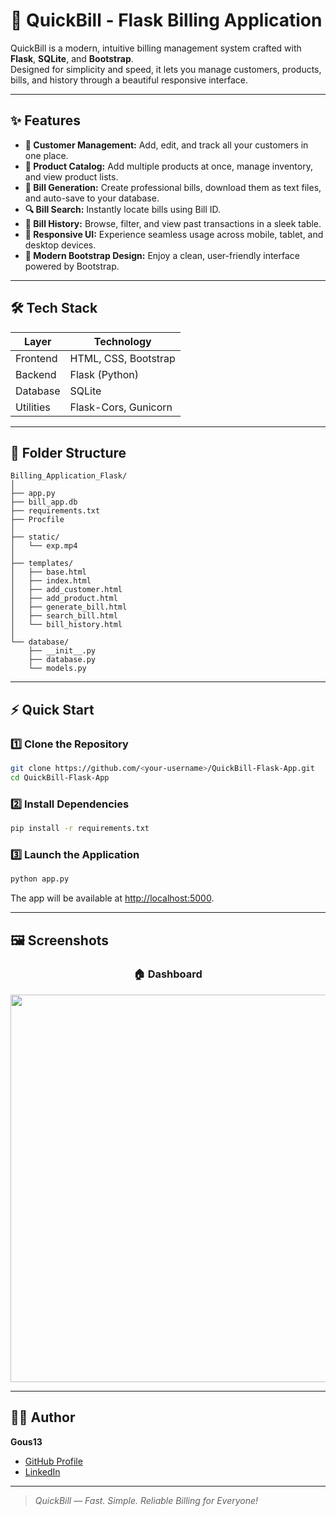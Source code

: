 # 💸 QuickBill - Flask Billing Application

QuickBill is a modern, intuitive billing management system crafted with **Flask**, **SQLite**, and **Bootstrap**.  
Designed for simplicity and speed, it lets you manage customers, products, bills, and history through a beautiful responsive interface.

---

## ✨ Features

- **👥 Customer Management:** Add, edit, and track all your customers in one place.
- **🛒 Product Catalog:** Add multiple products at once, manage inventory, and view product lists.
- **🧾 Bill Generation:** Create professional bills, download them as text files, and auto-save to your database.
- **🔍 Bill Search:** Instantly locate bills using Bill ID.
- **📜 Bill History:** Browse, filter, and view past transactions in a sleek table.
- **📱 Responsive UI:** Experience seamless usage across mobile, tablet, and desktop devices.
- **🚀 Modern Bootstrap Design:** Enjoy a clean, user-friendly interface powered by Bootstrap.

---

## 🛠️ Tech Stack

| Layer      | Technology               |
|------------|--------------------------|
| Frontend   | HTML, CSS, Bootstrap     |
| Backend    | Flask (Python)           |
| Database   | SQLite                   |
| Utilities  | Flask-Cors, Gunicorn     |

---

## 📂 Folder Structure

```
Billing_Application_Flask/
│
├── app.py
├── bill_app.db
├── requirements.txt
├── Procfile
│
├── static/
│   └── exp.mp4
│
├── templates/
│   ├── base.html
│   ├── index.html
│   ├── add_customer.html
│   ├── add_product.html
│   ├── generate_bill.html
│   ├── search_bill.html
│   └── bill_history.html
│
└── database/
    ├── __init__.py
    ├── database.py
    └── models.py
```

---

## ⚡ Quick Start

### 1️⃣ Clone the Repository

```bash
git clone https://github.com/<your-username>/QuickBill-Flask-App.git
cd QuickBill-Flask-App
```

### 2️⃣ Install Dependencies

```bash
pip install -r requirements.txt
```

### 3️⃣ Launch the Application

```bash
python app.py
```

The app will be available at [http://localhost:5000](http://localhost:5000).

---

## 🖼️ Screenshots

<div align="center">

### 🏠 Dashboard
<img width="1359" height="620" alt="Screenshot (386)" src="https://github.com/user-attachments/assets/c88b8f36-f064-481d-96c0-b55e2e70a51c" />


</div>

---

## 🙋‍♂️ Author

**Gous13**

- [GitHub Profile](https://github.com/Gous13)
- [LinkedIn](https://www.linkedin.com/in/gous13/)


---


> _QuickBill — Fast. Simple. Reliable Billing for Everyone!_
